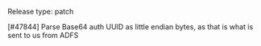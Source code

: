 Release type: patch

[#47844] Parse Base64 auth UUID as little endian bytes, as that is what is sent
to us from ADFS
